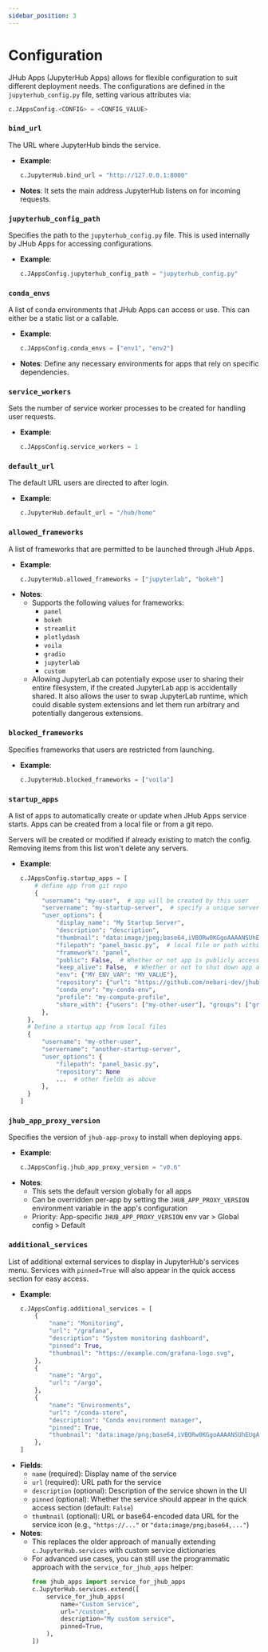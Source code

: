```yaml
---
sidebar_position: 3
---
```


# Configuration

JHub Apps (JupyterHub Apps) allows for flexible configuration to suit different deployment needs. The configurations
are defined in the `jupyterhub_config.py` file, setting various attributes via:

```python
c.JAppsConfig.<CONFIG> = <CONFIG_VALUE>
```

### `bind_url`

The URL where JupyterHub binds the service.

- **Example**:
  ```python
  c.JupyterHub.bind_url = "http://127.0.0.1:8000"
  ```
- **Notes**: It sets the main address JupyterHub listens on for incoming requests.

### `jupyterhub_config_path`

Specifies the path to the `jupyterhub_config.py` file. This is used internally by JHub Apps for
accessing configurations.

- **Example**:
  ```python
  c.JAppsConfig.jupyterhub_config_path = "jupyterhub_config.py"
  ```

### `conda_envs`

A list of conda environments that JHub Apps can access or use. This can either be a static list
or a callable.

- **Example**:
  ```python
  c.JAppsConfig.conda_envs = ["env1", "env2"]
  ```
- **Notes**: Define any necessary environments for apps that rely on specific dependencies.

### `service_workers`

Sets the number of service worker processes to be created for handling user requests.

- **Example**:
  ```python
  c.JAppsConfig.service_workers = 1
  ```

### `default_url`

The default URL users are directed to after login.

- **Example**:
  ```python
  c.JupyterHub.default_url = "/hub/home"
  ```

### `allowed_frameworks`

A list of frameworks that are permitted to be launched through JHub Apps.

- **Example**:
  ```python
  c.JupyterHub.allowed_frameworks = ["jupyterlab", "bokeh"]
  ```
- **Notes**:
  - Supports the following values for frameworks:
    - `panel`
    - `bokeh`
    - `streamlit`
    - `plotlydash`
    - `voila`
    - `gradio`
    - `jupyterlab`
    - `custom`
  - Allowing JupyterLab can potentially expose user to sharing their entire filesystem, if the created JupyterLab
    app is accidentally shared. It also allows the user to swap JupyterLab runtime, which could disable
    system extensions and let them run arbitrary and potentially dangerous extensions.

### `blocked_frameworks`

Specifies frameworks that users are restricted from launching.

- **Example**:
  ```python
  c.JupyterHub.blocked_frameworks = ["voila"]
  ```

### `startup_apps`

A list of apps to automatically create or update when JHub Apps service starts.  Apps can be created from a local file or from a git repo.

Servers will be created or modified if already existing to match the config. Removing items from this list won't delete any servers.

- **Example**:
  ```python
  c.JAppsConfig.startup_apps = [
      # define app from git repo
      {
        "username": "my-user",  # app will be created by this user
        "servername": "my-startup-server",  # specify a unique server name
        "user_options": {
            "display_name": "My Startup Server",
            "description": "description",
            "thumbnail": "data:image/jpeg;base64,iVBORw0KGgoAAAANSUhEUgAAAAoAAAAKCAYAAACNMs+9AAAAFUlEQVR42mNkYPhfz0AEYBxVSF+FAP5FDvcfRYWgAAAAAElFTkSuQmCC",  # base64 encoded image data to use for thumbnail
            "filepath": "panel_basic.py",  # local file or path within git repo
            "framework": "panel",
            "public": False,  # Whether or not app is publicly accessible without authentication
            "keep_alive": False,  # Whether or not to shut down app after a period of idleness
            "env": {"MY_ENV_VAR": "MY_VALUE"},
            "repository": {"url": "https://github.com/nebari-dev/jhub-apps-from-git-repo-example.git"},  # specify if pulling app from git repo
            "conda_env": "my-conda-env",
            "profile": "my-compute-profile",
            "share_with": {"users": ["my-other-user"], "groups": ["group1", "group2"]},
        },
    },
    # Define a startup app from local files
    {
        "username": "my-other-user",
        "servername": "another-startup-server",
        "user_options": {
            "filepath": "panel_basic.py",
            "repository": None
            ...  # other fields as above
        },
    }
  ]
  ```

### `jhub_app_proxy_version`

Specifies the version of `jhub-app-proxy` to install when deploying apps.

- **Example**:
  ```python
  c.JAppsConfig.jhub_app_proxy_version = "v0.6"
  ```
- **Notes**:
  - This sets the default version globally for all apps
  - Can be overridden per-app by setting the `JHUB_APP_PROXY_VERSION` environment variable in the app's configuration
  - Priority: App-specific `JHUB_APP_PROXY_VERSION` env var > Global config > Default

### `additional_services`

List of additional external services to display in JupyterHub's services menu. Services with `pinned=True`
will also appear in the quick access section for easy access.

- **Example**:
  ```python
  c.JAppsConfig.additional_services = [
      {
          "name": "Monitoring",
          "url": "/grafana",
          "description": "System monitoring dashboard",
          "pinned": True,
          "thumbnail": "https://example.com/grafana-logo.svg",
      },
      {
          "name": "Argo",
          "url": "/argo",
      },
      {
          "name": "Environments",
          "url": "/conda-store",
          "description": "Conda environment manager",
          "pinned": True,
          "thumbnail": "data:image/png;base64,iVBORw0KGgoAAAANSUhEUgAAAAoAAAAKCAYAAACNMs+9AAAAFUlEQVR42mNkYPhfz0AEYBxVSF+FAP5FDvcfRYWgAAAAAElFTkSuQmCC",
      },
  ]
  ```
- **Fields**:
  - `name` (required): Display name of the service
  - `url` (required): URL path for the service
  - `description` (optional): Description of the service shown in the UI
  - `pinned` (optional): Whether the service should appear in the quick access section (default: `False`)
  - `thumbnail` (optional): URL or base64-encoded data URL for the service icon (e.g., `"https://..."` or `"data:image/png;base64,..."`)
- **Notes**:
  - This replaces the older approach of manually extending `c.JupyterHub.services` with custom service dictionaries
  - For advanced use cases, you can still use the programmatic approach with the `service_for_jhub_apps` helper:
    ```python
    from jhub_apps import service_for_jhub_apps
    c.JupyterHub.services.extend([
        service_for_jhub_apps(
            name="Custom Service",
            url="/custom",
            description="My custom service",
            pinned=True,
        ),
    ])
    ```
